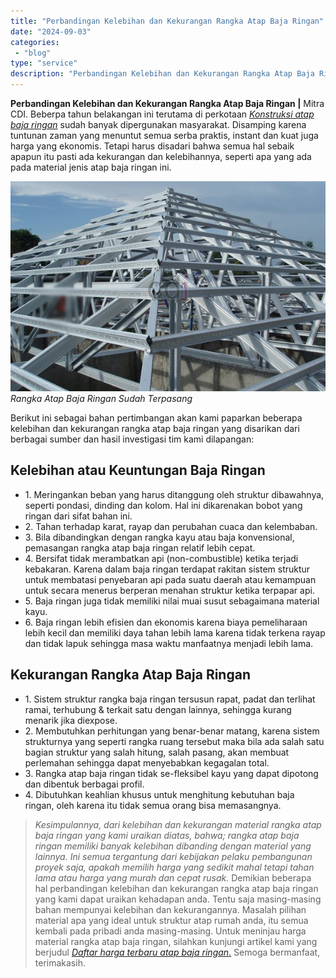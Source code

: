 ```yaml
---
title: "Perbandingan Kelebihan dan Kekurangan Rangka Atap Baja Ringan"
date: "2024-09-03"
categories:
 - "blog"
type: "service"
description: "Perbandingan Kelebihan dan Kekurangan Rangka Atap Baja Ringan. Demikian beberapa hal perbandingan kelebihan dan kekurangan rangka atap baja ringan yang kami..."
---
```


**Perbandingan Kelebihan dan Kekurangan Rangka Atap Baja Ringan |** Mitra CDI. Beberpa tahun belakangan ini terutama di perkotaan [_Konstruksi atap baja ringan_](/blog/perbandingan-kelebihan-dan-kekurangan-rangka-atap-baja-ringan "Perbandingan Kelebihan dan Kekurangan Rangka Atap Baja Ringan") sudah banyak dipergunakan masyarakat. Disamping karena tuntunan zaman yang menuntut semua serba praktis, instant dan kuat juga harga yang ekonomis. Tetapi harus disadari bahwa semua hal sebaik apapun itu pasti ada kekurangan dan kelebihannya, seperti apa yang ada pada material jenis atap baja ringan ini.

![Rangka Atap Baja Ringan Sudah Terpasang](/images/blog/rangka-atap-baja-ringan.jpg)
*Rangka Atap Baja Ringan Sudah Terpasang*

Berikut ini sebagai bahan pertimbangan akan kami paparkan beberapa kelebihan dan kekurangan rangka atap baja ringan yang disarikan dari berbagai sumber dan hasil investigasi tim kami dilapangan:

 ## Kelebihan atau Keuntungan Baja Ringan

- 1\. Meringankan beban yang harus ditanggung oleh struktur dibawahnya, seperti pondasi, dinding dan kolom. Hal ini dikarenakan bobot yang ringan dari sifat bahan ini.
- 2\. Tahan terhadap karat, rayap dan perubahan cuaca dan kelembaban.
- 3\. Bila dibandingkan dengan rangka kayu atau baja konvensional, pemasangan rangka atap baja ringan relatif lebih cepat.
- 4\. Bersifat tidak merambatkan api (non-combustible) ketika terjadi kebakaran. Karena dalam baja ringan terdapat rakitan sistem struktur untuk membatasi penyebaran api pada suatu daerah atau kemampuan untuk secara menerus berperan menahan struktur ketika terpapar api.
- 5\. Baja ringan juga tidak memiliki nilai muai susut sebagaimana material kayu.
- 6\. Baja ringan lebih efisien dan ekonomis karena biaya pemeliharaan lebih kecil dan memiliki daya tahan lebih lama karena tidak terkena rayap dan tidak lapuk sehingga masa waktu manfaatnya menjadi lebih lama.

 ## Kekurangan Rangka Atap Baja Ringan

- 1\. Sistem struktur rangka baja ringan tersusun rapat, padat dan terlihat ramai, terhubung & terkait satu dengan lainnya, sehingga kurang menarik jika diexpose.
- 2\. Membutuhkan perhitungan yang benar-benar matang, karena sistem strukturnya yang seperti rangka ruang tersebut maka bila ada salah satu bagian struktur yang salah hitung, salah pasang, akan membuat perlemahan sehingga dapat menyebabkan kegagalan total.
- 3\. Rangka atap baja ringan tidak se-fleksibel kayu yang dapat dipotong dan dibentuk berbagai profil.
- 4\. Dibutuhkan keahlian khusus untuk menghitung kebutuhan baja ringan, oleh karena itu tidak semua orang bisa memasangnya.

> _Kesimpulannya, dari kelebihan dan kekurangan material rangka atap baja ringan yang kami uraikan diatas, bahwa; rangka atap baja ringan memiliki banyak kelebihan dibanding dengan material yang lainnya. Ini semua tergantung dari kebijakan pelaku pembangunan proyek saja, apakah memilih harga yang sedikit mahal tetapi tahan lama atau harga yang murah dan cepat rusak._
Demikian beberapa hal perbandingan kelebihan dan kekurangan rangka atap baja ringan yang kami dapat uraikan kehadapan anda. Tentu saja masing-masing bahan mempunyai kelebihan dan kekurangannya. Masalah pilihan material apa yang ideal untuk struktur atap rumah anda, itu semua kembali pada pribadi anda masing-masing. Untuk meninjau harga material rangka atap baja ringan, silahkan kunjungi artikel kami yang berjudul [_Daftar harga terbaru atap baja ringan_.](/blog/daftar-harga-terbaru-atap-baja-ringan) Semoga bermanfaat, terimakasih.


